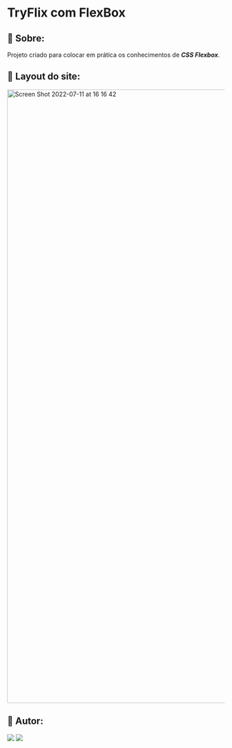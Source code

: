 # TryFlix com FlexBox

## :round_pushpin: Sobre: 

Projeto criado para colocar em prática os conhecimentos de ***CSS Flexbox***.

## :round_pushpin: Layout do site:

<img width="1420" alt="Screen Shot 2022-07-11 at 16 16 42" src="https://user-images.githubusercontent.com/99842422/178341129-7c12ebc1-2a33-46fe-868a-6fadc0e97458.png">


## :round_pushpin: Autor:  
 <div>  
  <a href = "layanenu@gmail.com"><img src="https://img.shields.io/badge/-Gmail-%23333?style=for-the-badge&logo=gmail&logoColor=white" target="_blank"></a>
  <a href="https://www.linkedin.com/in/layanenu/" target="_blank"><img src="https://img.shields.io/badge/-LinkedIn-%230077B5?style=for-the-badge&logo=linkedin&logoColor=white" target="_blank"></a> 
</div>
